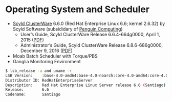 # Operating System and Scheduler

* [Scyld ClusterWare] 6.6.0 (Red Hat Enterprise Linux 6.6; kernel 2.6.32) by Scyld Software (subsididary of [Penguin Computing])
  - User’s Guide, Scyld ClusterWare Release 6.6.4-664g0000, April 1, 2015 ([PDF](http://www.penguincomputing.com/wp-content/uploads/2015/04/UsersGuide.pdf))
  - Administrator’s Guide, Scyld ClusterWare Release 6.8.6-686g0000, December 9, 2016 ([PDF](http://www.penguincomputing.com/documentation/scyld-clusterware/6/ScyldClusterware6-AdminGuide.pdf))
* Moab Batch Scheduler with Torque/PBS
* Ganglia Monitoring Environment

```sh
$ lsb_release -a and uname -r
LSB Version:    :base-4.0-amd64:base-4.0-noarch:core-4.0-amd64:core-4.0-noarch:graphics-4.0-amd64:graphics-4.0-noarch:printing-4.0-amd64:printing-4.0-noarch
Distributor ID: RedHatEnterpriseServer
Description:    Red Hat Enterprise Linux Server release 6.6 (Santiago)
Release:        6.6
Codename:       Santiago
```


[Scyld ClusterWare]: http://www.penguincomputing.com/products/software/cluster-management-scyld-clusterware
[Penguin Computing]: https://en.wikipedia.org/wiki/Penguin_Computing
